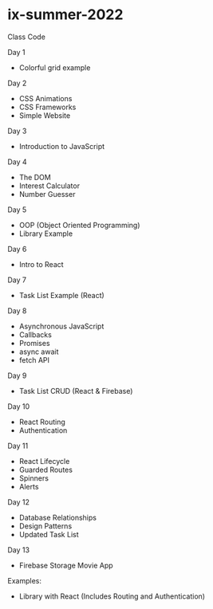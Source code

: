 # ix-summer-2022
Class Code 

Day 1
 - Colorful grid example

Day 2 
 - CSS Animations
 - CSS Frameworks
 - Simple Website 

Day 3
 - Introduction to JavaScript

Day 4 
 - The DOM 
 - Interest Calculator
 - Number Guesser

Day 5
 - OOP (Object Oriented Programming)
 - Library Example

Day 6 
 - Intro to React

Day 7
 - Task List Example (React)

Day 8
 - Asynchronous JavaScript
 - Callbacks
 - Promises
 - async await
 - fetch API

Day 9
 - Task List CRUD (React & Firebase)

Day 10 
 - React Routing
 - Authentication

Day 11
 - React Lifecycle
 - Guarded Routes
 - Spinners 
 - Alerts

Day 12
 - Database Relationships
 - Design Patterns
 - Updated Task List

Day 13
 - Firebase Storage Movie App

Examples: 
 - Library with React (Includes Routing and Authentication)